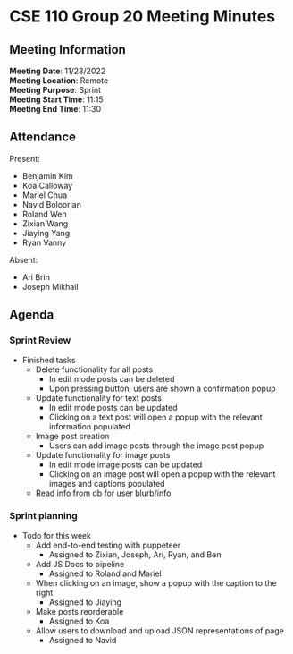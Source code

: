 # CSE 110 Group 20 Meeting Minutes
## Meeting Information
**Meeting Date**: 11/23/2022 <br>
**Meeting Location**: Remote <br>
**Meeting Purpose**: Sprint <br>
**Meeting Start Time**: 11:15 <br>
**Meeting End Time**: 11:30 <br>

## Attendance
Present:
- Benjamin Kim
- Koa Calloway
- Mariel Chua
- Navid Boloorian
- Roland Wen
- Zixian Wang
- Jiaying Yang
- Ryan Vanny

Absent:
- Ari Brin
- Joseph Mikhail

## Agenda
### Sprint Review
- Finished tasks
    - Delete functionality for all posts
      - In edit mode posts can be deleted
      - Upon pressing button, users are shown a confirmation popup
    - Update functionality for text posts
      - In edit mode posts can be updated
      - Clicking on a text post will open a popup with the relevant information populated
    - Image post creation
      - Users can add image posts through the image post popup
    - Update functionality for image posts
      - In edit mode image posts can be updated
      - Clicking on an image post will open a popup with the relevant images and captions populated 
    - Read info from db for user blurb/info
### Sprint planning
- Todo for this week
    - Add end-to-end testing with puppeteer
      - Assigned to Zixian, Joseph, Ari, Ryan, and Ben
    - Add JS Docs to pipeline
      - Assigned to Roland and Mariel
    - When clicking on an image, show a popup with the caption to the right
      - Assigned to Jiaying 
    - Make posts reorderable
      - Assigned to Koa
    - Allow users to download and upload JSON representations of page
      - Assigned to Navid

